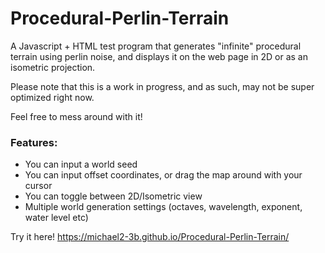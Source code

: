 # Procedural-Perlin-Terrain
A Javascript + HTML test program that generates "infinite" procedural terrain using perlin noise, and displays it on the web page in 2D or as an isometric projection.

Please note that this is a work in progress, and as such, may not be super optimized right now.

Feel free to mess around with it!

### Features:
* You can input a world seed
* You can input offset coordinates, or drag the map around with your cursor
* You can toggle between 2D/Isometric view
* Multiple world generation settings (octaves, wavelength, exponent, water level etc)


Try it here!
https://michael2-3b.github.io/Procedural-Perlin-Terrain/
